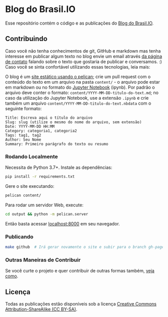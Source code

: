 # Blog do Brasil.IO

Esse repositório contém o código e as publicações do [Blog do
Brasil.IO](https://blog.brasil.io/).


## Contribuindo

Caso você não tenha conhecimentos de git, GitHub e markdown mas tenha interesse
em publicar algum texto no blog envie um email através [da página de
contato](https://brasil.io/contato) falando sobre o texto que gostaria de
publicar e conversamos. :) Caso você se sinta confortável utilizando essas
tecnologias, leia mais:

O blog é um [site estático usando o
pelican](https://www.dataquest.io/blog/how-to-setup-a-data-science-blog/); crie
um pull request com o conteúdo do texto em um arquivo na pasta `content/` - o
arquivo pode estar em markdown ou no formato do [Jupyter
Notebook](https://jupyter.org/) (ipynb). Por padrão o arquivo deve conter o
formato: `content/YYYY-MM-DD-titulo-do-text.md`; no caso da utilização do
Jupyter Notebook, use a extensão `.ipynb` e crie também um arquivo
`content/YYYY-MM-DD-titulo-do-text.nbdata` com o seguinte formato:

```
Title: Escreva aqui o título do arquivo
Slug: slug (utilize o mesmo do nome do arquivo, sem extensão)
Date: YYYY-MM-DD HH:MM
Category: categoria1, categoria2
Tags: tag1, tag2
Author: Seu Nome
Summary: Primeiro parágrafo do texto ou resumo
```

### Rodando Localmente

Necessita de Python 3.7+. Instale as dependências:

```bash
pip install -r requirements.txt
```

Gere o site executando:

```bash
pelican content/
```

Para rodar um servidor Web, execute:

```bash
cd output && python -m pelican.server
```

Então basta acessar [localhost:8000](http://localhost:8000) em seu navegador.


### Publicando

```bash
make github  # Irá gerar novamente o site e subir para o branch gh-pages
```

### Outras Maneiras de Contribuir

Se você curte o projeto e quer contribuir de outras formas também, [veja
como](https://brasil.io/colabore).


## Licença

Todas as publicações estão disponíveis sob a licença [Creative Commons
Attribution-ShareAlike (CC
BY-SA)](https://creativecommons.org/licenses/by-sa/4.0/).
